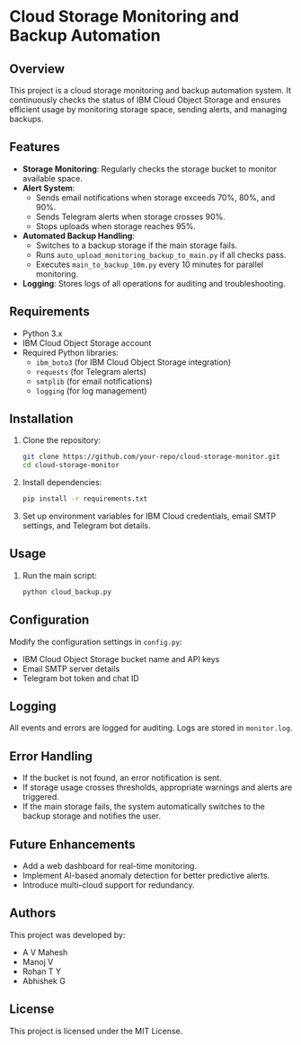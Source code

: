 # Cloud Storage Monitoring and Backup Automation

## Overview

This project is a cloud storage monitoring and backup automation system. It continuously checks the status of IBM Cloud Object Storage and ensures efficient usage by monitoring storage space, sending alerts, and managing backups.

## Features

- **Storage Monitoring**: Regularly checks the storage bucket to monitor available space.
- **Alert System**:
  - Sends email notifications when storage exceeds 70%, 80%, and 90%.
  - Sends Telegram alerts when storage crosses 90%.
  - Stops uploads when storage reaches 95%.
- **Automated Backup Handling**:
  - Switches to a backup storage if the main storage fails.
  - Runs `auto_upload_monitoring_backup_to_main.py` if all checks pass.
  - Executes `main_to_backup_10m.py` every 10 minutes for parallel monitoring.
- **Logging**: Stores logs of all operations for auditing and troubleshooting.

## Requirements

- Python 3.x
- IBM Cloud Object Storage account
- Required Python libraries:
  - `ibm_boto3` (for IBM Cloud Object Storage integration)
  - `requests` (for Telegram alerts)
  - `smtplib` (for email notifications)
  - `logging` (for log management)

## Installation

1. Clone the repository:
   ```sh
   git clone https://github.com/your-repo/cloud-storage-monitor.git
   cd cloud-storage-monitor
   ```
2. Install dependencies:
   ```sh
   pip install -r requirements.txt
   ```
3. Set up environment variables for IBM Cloud credentials, email SMTP settings, and Telegram bot details.

## Usage

1. Run the main script:
   ```sh
   python cloud_backup.py
   ```
## Configuration

Modify the configuration settings in `config.py`:

- IBM Cloud Object Storage bucket name and API keys
- Email SMTP server details
- Telegram bot token and chat ID

## Logging

All events and errors are logged for auditing. Logs are stored in `monitor.log`.

## Error Handling

- If the bucket is not found, an error notification is sent.
- If storage usage crosses thresholds, appropriate warnings and alerts are triggered.
- If the main storage fails, the system automatically switches to the backup storage and notifies the user.

## Future Enhancements

- Add a web dashboard for real-time monitoring.
- Implement AI-based anomaly detection for better predictive alerts.
- Introduce multi-cloud support for redundancy.

## Authors
This project was developed by:
- A V Mahesh 
- Manoj V 
- Rohan T Y 
- Abhishek G

## License

This project is licensed under the MIT License.

